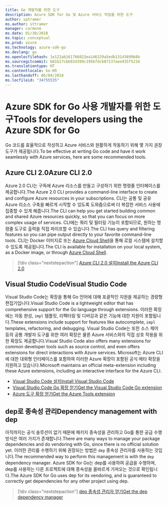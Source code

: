 ```yaml
---
title: Go 개발자를 위한 도구
description: Azure SDK for Go 및 Azure 서비스 작업을 위한 도구
author: sptramer
ms.author: sttramer
manager: carmonm
ms.date: 01/30/2018
ms.topic: conceptual
ms.prod: azure
ms.technology: azure-sdk-go
ms.devlang: go
ms.openlocfilehash: 1e122ab161766023ea146329a5edb13143699b8b
ms.sourcegitcommit: b81b17cbb934399c195bfdcb87137aee935f5234
ms.translationtype: HT
ms.contentlocale: ko-KR
ms.lasthandoff: 06/04/2018
ms.locfileid: "34755535"
---
```

# <a name="tools-for-developers-using-the-azure-sdk-for-go"></a><span data-ttu-id="b1f51-103">Azure SDK for Go 사용 개발자를 위한 도구</span><span class="sxs-lookup"><span data-stu-id="b1f51-103">Tools for developers using the Azure SDK for Go</span></span>

<span data-ttu-id="b1f51-104">Go 코드를 효율적으로 작성하고 Azure 서비스와 원활하게 작동하기 위해 몇 가지 권장 도구가 제공됩니다.</span><span class="sxs-lookup"><span data-stu-id="b1f51-104">To be effective at writing Go code and have it work seamlessly with Azure services, here are some recommended tools.</span></span>

## <a name="azure-cli-20"></a><span data-ttu-id="b1f51-105">Azure CLI 2.0</span><span class="sxs-lookup"><span data-stu-id="b1f51-105">Azure CLI 2.0</span></span>

<span data-ttu-id="b1f51-106">Azure 2.0 CLI는 구독에 Azure 리소스를 만들고 구성하기 위한 명령줄 인터페이스를 제공합니다.</span><span class="sxs-lookup"><span data-stu-id="b1f51-106">The Azure 2.0 CLI provides a command-line interface to create and configure Azure resources in your subscriptions.</span></span> <span data-ttu-id="b1f51-107">CLI는 공통 및 공유 Azure 리소스 구축을 빠르게 시작할 수 있도록 도와줌으로써 더 복잡한 서비스 사용에 집중할 수 있게 해줍니다.</span><span class="sxs-lookup"><span data-stu-id="b1f51-107">The CLI can help you get started building common and shared Azure resources quickly, so that you can focus on more complex usage of services.</span></span> <span data-ttu-id="b1f51-108">CLI에는 쿼리 및 필터링 기능이 포함되므로, 원하는 명령줄 도구로 출력을 직접 파이프할 수 있습니다.</span><span class="sxs-lookup"><span data-stu-id="b1f51-108">The CLI has query and filtering features so you can pipe output directly to your favorite command-line tools.</span></span> <span data-ttu-id="b1f51-109">CLI는 Docker 이미지로 또는 [Azure Cloud Shell](https://docs.microsoft.com/en-us/azure/cloud-shell/overview)을 통해 로컬 시스템에 설치할 수 있도록 제공됩니다.</span><span class="sxs-lookup"><span data-stu-id="b1f51-109">The CLI is available for installation on your local system, as a Docker image, or through [Azure Cloud Shell](https://docs.microsoft.com/en-us/azure/cloud-shell/overview).</span></span>

> [!div class="nextstepaction"]
> [<span data-ttu-id="b1f51-110">Azure CLI 2.0 설치</span><span class="sxs-lookup"><span data-stu-id="b1f51-110">Install the Azure CLI 2.0</span></span>](/cli/azure/install-azure-cli)

## <a name="visual-studio-code"></a><span data-ttu-id="b1f51-111">Visual Studio Code</span><span class="sxs-lookup"><span data-stu-id="b1f51-111">Visual Studio Code</span></span>

<span data-ttu-id="b1f51-112">Visual Studio Code는 확장을 통해 Go 언어에 대해 포괄적인 지원을 제공하는 경량형 편집기입니다.</span><span class="sxs-lookup"><span data-stu-id="b1f51-112">Visual Studio Code is a lightweight editor that has comprehensive support for the Go language through extensions.</span></span> <span data-ttu-id="b1f51-113">이러한 확장에는 자동 완성, `impl` 템플릿, 리팩터링 및 디버깅과 같은 기능에 대한 지원이 포함됩니다.</span><span class="sxs-lookup"><span data-stu-id="b1f51-113">These extensions include support for features like autocomplete, `impl` templates, refactoring, and debugging.</span></span> <span data-ttu-id="b1f51-114">Visual Studio Code는 또한 소스 제어 등의 공통 개발자 도구를 위한 여러 확장은 물론 Azure 서비스와의 직접 상호 작용을 위한 확장도 제공합니다.</span><span class="sxs-lookup"><span data-stu-id="b1f51-114">Visual Studio Code also offers many extensions for common developer tools such as source control, and even offers extensions for direct interactions with Azure services.</span></span> <span data-ttu-id="b1f51-115">Microsoft는 Azure CLI에 대한 대화형 인터페이스를 포함하여 이러한 Azure 확장이 포함된 공식 메타 확장을 지원하고 있습니다.</span><span class="sxs-lookup"><span data-stu-id="b1f51-115">Microsoft maintains an official meta-extension including these Azure extensions, including an interactive interface for the Azure CLI.</span></span>

* [<span data-ttu-id="b1f51-116">Visual Studio Code 설치</span><span class="sxs-lookup"><span data-stu-id="b1f51-116">Install Visual Studio Code</span></span>](https://code.visualstudio.com/Download)
* [<span data-ttu-id="b1f51-117">Visual Studio Code Go 확장 얻기</span><span class="sxs-lookup"><span data-stu-id="b1f51-117">Get the Visual Studio Code Go extension</span></span>](https://code.visualstudio.com/docs/languages/go)
* [<span data-ttu-id="b1f51-118">Azure 도구 확장 얻기</span><span class="sxs-lookup"><span data-stu-id="b1f51-118">Get the Azure Tools extension</span></span>](https://marketplace.visualstudio.com/items?itemName=ms-vscode.vscode-azureextensionpack)

## <a name="dependency-management-with-dep"></a><span data-ttu-id="b1f51-119">dep로 종속성 관리</span><span class="sxs-lookup"><span data-stu-id="b1f51-119">Dependency management with dep</span></span>

<span data-ttu-id="b1f51-120">아직까지는 공식 솔루션이 없기 때문에 패키지 종속성을 관리하고 Go를 통한 공급 수행 방식은 여러 가지가 존재합니다.</span><span class="sxs-lookup"><span data-stu-id="b1f51-120">There are many ways to manage your package dependencies and do vendoring with Go, since there is no official solution yet.</span></span> <span data-ttu-id="b1f51-121">이러한 관리를 수행하기 위해 권장되는 방법은 `dep` 종속성 관리자를 사용하는 것입니다.</span><span class="sxs-lookup"><span data-stu-id="b1f51-121">The recommended way to perform this management is with the `dep` dependency manager.</span></span> <span data-ttu-id="b1f51-122">Azure SDK for Go는 dep를 사용하여 공급을 수행하며, dep를 사용하는 다른 프로젝트에 대해 종속성을 올바르게 가져오는 것으로 확인됩니다.</span><span class="sxs-lookup"><span data-stu-id="b1f51-122">The Azure SDK for Go uses dep for its vendoring, and is guaranteed to correctly get dependencies for any other project using dep.</span></span>

> [!div class="nextstepaction"]
> [<span data-ttu-id="b1f51-123">dep 종속성 관리자 얻기</span><span class="sxs-lookup"><span data-stu-id="b1f51-123">Get the dep dependency manager</span></span>](https://github.com/tools/godep)